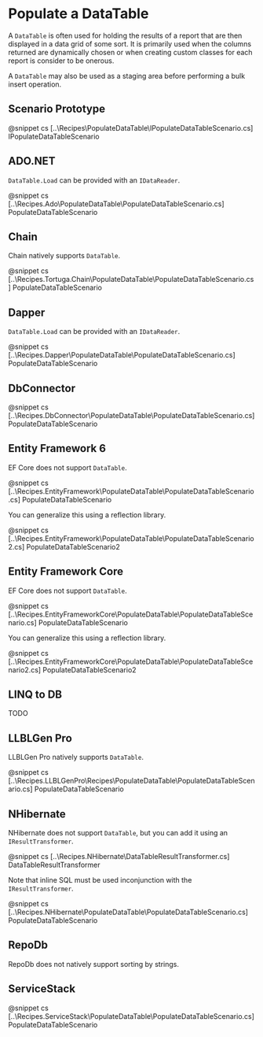 ﻿# Populate a DataTable

A `DataTable` is often used for holding the results of a report that are then displayed in a data grid of some sort. It is primarily used when the columns returned are dynamically chosen or when creating custom classes for each report is consider to be onerous.

A `DataTable` may also be used as a staging area before performing a bulk insert operation. 

## Scenario Prototype

@snippet cs [..\Recipes\PopulateDataTable\IPopulateDataTableScenario.cs] IPopulateDataTableScenario

## ADO.NET

`DataTable.Load` can be provided with an `IDataReader`.

@snippet cs [..\Recipes.Ado\PopulateDataTable\PopulateDataTableScenario.cs] PopulateDataTableScenario

## Chain

Chain natively supports `DataTable`.

@snippet cs [..\Recipes.Tortuga.Chain\PopulateDataTable\PopulateDataTableScenario.cs] PopulateDataTableScenario

## Dapper

`DataTable.Load` can be provided with an `IDataReader`.

@snippet cs [..\Recipes.Dapper\PopulateDataTable\PopulateDataTableScenario.cs] PopulateDataTableScenario

## DbConnector

@snippet cs [..\Recipes.DbConnector\PopulateDataTable\PopulateDataTableScenario.cs] PopulateDataTableScenario

## Entity Framework 6

EF Core does not support `DataTable`. 

@snippet cs [..\Recipes.EntityFramework\PopulateDataTable\PopulateDataTableScenario.cs] PopulateDataTableScenario

You can generalize this using a reflection library.

@snippet cs [..\Recipes.EntityFramework\PopulateDataTable\PopulateDataTableScenario2.cs] PopulateDataTableScenario2

## Entity Framework Core

EF Core does not support `DataTable`. 

@snippet cs [..\Recipes.EntityFrameworkCore\PopulateDataTable\PopulateDataTableScenario.cs] PopulateDataTableScenario

You can generalize this using a reflection library.

@snippet cs [..\Recipes.EntityFrameworkCore\PopulateDataTable\PopulateDataTableScenario2.cs] PopulateDataTableScenario2

## LINQ to DB

TODO

## LLBLGen Pro

LLBLGen Pro natively supports `DataTable`.

@snippet cs [..\Recipes.LLBLGenPro\Recipes\PopulateDataTable\PopulateDataTableScenario.cs] PopulateDataTableScenario

## NHibernate

NHibernate does not support `DataTable`, but you can add it using an `IResultTransformer`. 

@snippet cs [..\Recipes.NHibernate\DataTableResultTransformer.cs] DataTableResultTransformer

Note that inline SQL must be used inconjunction with the `IResultTransformer`.

@snippet cs [..\Recipes.NHibernate\PopulateDataTable\PopulateDataTableScenario.cs] PopulateDataTableScenario

## RepoDb

RepoDb does not natively support sorting by strings.

## ServiceStack

@snippet cs [..\Recipes.ServiceStack\PopulateDataTable\PopulateDataTableScenario.cs] PopulateDataTableScenario



